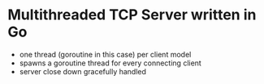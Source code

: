 # Multithreaded TCP Server written in Go

- one thread (goroutine in this case) per client model
- spawns a goroutine thread for every connecting client
- server close down gracefully handled
